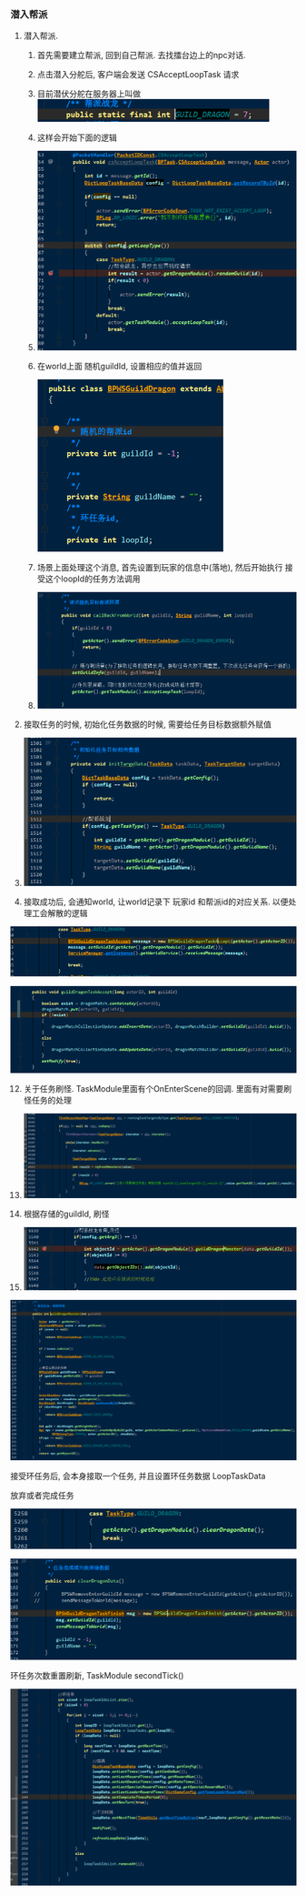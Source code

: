 ### 潜入帮派

1. 潜入帮派.
   1. 首先需要建立帮派,  回到自己帮派. 去找擂台边上的npc对话.  
   2. 点击潜入分舵后,  客户端会发送  CSAcceptLoopTask 请求
   3. 目前潜伏分舵在服务器上叫做![image-20200924112319985](image-20200924112319985.png)



   4. 这样会开始下面的逻辑	

   5. ![image-20200924113503594](image-20200924113503594.png)

   6. 在world上面 随机guildId, 设置相应的值并返回 

      ![image-20200924113915690](image-20200924113915690.png)

   7. 场景上面处理这个消息, 首先设置到玩家的信息中(落地),  然后开始执行 接受这个loopId的任务方法调用

   8. ![image-20200924113953542](image-20200924113953542.png)

9. 接取任务的时候,  初始化任务数据的时候, 需要给任务目标数据额外赋值
10. ![image-20200924114217534](image-20200924114217534.png)

11. 接取成功后,  会通知world, 让world记录下  玩家id 和帮派id的对应关系. 以便处理工会解散的逻辑

![image-20200924115135690](image-20200924115135690.png)

![image-20200924115559561](image-20200924115559561.png)



12. 关于任务刷怪.  TaskModule里面有个OnEnterScene的回调. 里面有对需要刷怪任务的处理
13. ![image-20200924120038876](image-20200924120038876.png)



14.  根据存储的guildId, 刷怪
15. ![image-20200924121332245](image-20200924121332245.png)

![image-20200924121430851](image-20200924121430851.png)



接受环任务后, 会本身接取一个任务, 并且设置环任务数据 LoopTaskData





放弃或者完成任务

![image-20200924121753039](image-20200924121753039.png)

![image-20200924121811270](image-20200924121811270.png)



环任务次数重置刷新,   TaskModule  secondTick()

![image-20200924151559472](image-20200924151559472.png)